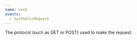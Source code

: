 ```yaml
---
name: verb
events:
  - SyntheticRequest
---
```


The protocol (such as GET or POST) used to make the request.